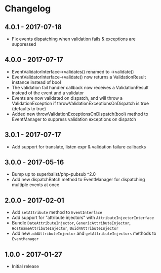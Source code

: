 # Changelog

## 4.0.1 - 2017-07-18

* Fix events dispatching when validation fails & exceptions are suppressed

## 4.0.0 - 2017-07-17

* EventValidatorInterface->validates() renamed to ->validate()
* EventValidatorInterface->validate() now returns a ValidationResult instance instead of bool
* The validation fail handler callback now receives a ValidationResult instead of the event and a validator
* Events are now validated on dispatch, and will throw a ValidationException if throwValidationExceptionsOnDispatch is true (defaults to true)
* Added new throwValidationExceptionsOnDispatch(bool) method to EventManager to suppress validation exceptions on dispatch

## 3.0.1 - 2017-07-17

* Add support for translate, listen expr & validation failure callbacks

## 3.0.0 - 2017-05-16

* Bump up to superbalist/php-pubsub ^2.0
* Add new dispatchBatch method to EventManager for dispatching multiple events at once

## 2.0.0 - 2017-02-01

* Add `setAttribute` method to `EventInterface`
* Add support for "attribute injectors" with `AttributeInjectorInterface`
* Bundle `DateAttributeInjector`, `GenericAttributeInjector`, `HostnameAttributeInjector`, `Uuid4AttributeInjector`
* Add new `addAttributeInjector` and `getAttributeInjectors` methods to `EventManager`

## 1.0.0 - 2017-01-27

* Initial release